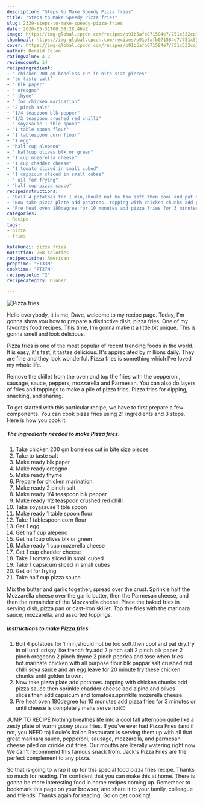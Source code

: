 ```yaml
---
description: "Steps to Make Speedy Pizza fries"
title: "Steps to Make Speedy Pizza fries"
slug: 2339-steps-to-make-speedy-pizza-fries
date: 2020-05-31T00:58:28.464Z
image: https://img-global.cpcdn.com/recipes/b91b5afb071584e7/751x532cq70/pizza-fries-recipe-main-photo.jpg
thumbnail: https://img-global.cpcdn.com/recipes/b91b5afb071584e7/751x532cq70/pizza-fries-recipe-main-photo.jpg
cover: https://img-global.cpcdn.com/recipes/b91b5afb071584e7/751x532cq70/pizza-fries-recipe-main-photo.jpg
author: Ronald Colon
ratingvalue: 4.2
reviewcount: 14
recipeingredient:
- " chicken 200 gm boneless cut in bite size pieces"
- "to taste salt"
- " blk paper"
- " oreogno"
- " thyme"
- " for chicken marination"
- "2 pinch salt"
- "1/4 teaspoon blk pepper"
- "1/2 teaspoon crushed red chilli"
- " soyasause 1 tble spoon"
- "1 table spoon flour"
- "1 tablespoon corn flour"
- "1 egg"
- "half cup alepeno"
- " halfcup olives blk or green"
- "1 cup mozerella cheese"
- "1 cup chadder cheese"
- "1 tomato sliced in small cubed"
- "1 capsicum sliced in small cubes"
- " oil for frying"
- "half cup pizza sauce"
recipeinstructions:
- "Boil 4 potatoes for 1 min,should not be too soft.then cool and pat dry.fry in oil until crispy like french fry.add 2 pinch salt 2 pinch blk paper 2 pinch oregeono 2 pinch thyme 2 pinch peprica.and tose when fries hot.marinate chicken with all purpose flour blk pappar salt crushed red chilli soya sauce and an egg.leave for 20 minute fry these chicken chunks until golden brown."
- "Now take pizza plate add potatoes..topping with chicken chunks add pizza sauce.then sprinkle chadder cheese add.alpino and olives slices.then add capsicum and tomatoes.sprinklle mozerella cheese."
- "Pre heat oven 180degree for 10 monutes add pizza fries for 3 minutes or until cheese is completely melts.serve hot😊"
categories:
- Recipe
tags:
- pizza
- fries

katakunci: pizza fries 
nutrition: 268 calories
recipecuisine: American
preptime: "PT33M"
cooktime: "PT37M"
recipeyield: "2"
recipecategory: Dinner

---
```



![Pizza fries](https://img-global.cpcdn.com/recipes/b91b5afb071584e7/751x532cq70/pizza-fries-recipe-main-photo.jpg)

Hello everybody, it is me, Dave, welcome to my recipe page. Today, I'm gonna show you how to prepare a distinctive dish, pizza fries. One of my favorites food recipes. This time, I'm gonna make it a little bit unique. This is gonna smell and look delicious.

Pizza fries is one of the most popular of recent trending foods in the world. It is easy, it's fast, it tastes delicious. It's appreciated by millions daily. They are fine and they look wonderful. Pizza fries is something which I've loved my whole life.

Remove the skillet from the oven and top the fries with the pepperoni, sausage, sauce, peppers, mozzarella and Parmesan. You can also do layers of fries and toppings to make a pile of pizza fries. Pizza fries for dipping, snacking, and sharing.


To get started with this particular recipe, we have to first prepare a few components. You can cook pizza fries using 21 ingredients and 3 steps. Here is how you cook it.

<!--inarticleads1-->

##### The ingredients needed to make Pizza fries:

1. Take  chicken 200 gm boneless cut in bite size pieces
1. Take to taste salt
1. Make ready  blk paper
1. Make ready  oreogno
1. Make ready  thyme
1. Prepare  for chicken marination:
1. Make ready 2 pinch salt
1. Make ready 1/4 teaspoon blk pepper
1. Make ready 1/2 teaspoon crushed red chilli
1. Take  soyasause 1 tble spoon
1. Make ready 1 table spoon flour
1. Take 1 tablespoon corn flour
1. Get 1 egg
1. Get half cup alepeno
1. Get  halfcup olives blk or green
1. Make ready 1 cup mozerella cheese
1. Get 1 cup chadder cheese
1. Take 1 tomato sliced in small cubed
1. Take 1 capsicum sliced in small cubes
1. Get  oil for frying
1. Take half cup pizza sauce


Mix the butter and garlic together; spread over the crust. Sprinkle half the Mozzarella cheese over the garlic butter, then the Parmesan cheese, and then the remainder of the Mozzarella cheese. Place the baked fries in serving dish, pizza pan or cast-iron skillet. Top the fries with the marinara sauce, mozzarella, and assorted toppings. 

<!--inarticleads2-->

##### Instructions to make Pizza fries:

1. Boil 4 potatoes for 1 min,should not be too soft.then cool and pat dry.fry in oil until crispy like french fry.add 2 pinch salt 2 pinch blk paper 2 pinch oregeono 2 pinch thyme 2 pinch peprica.and tose when fries hot.marinate chicken with all purpose flour blk pappar salt crushed red chilli soya sauce and an egg.leave for 20 minute fry these chicken chunks until golden brown.
1. Now take pizza plate add potatoes..topping with chicken chunks add pizza sauce.then sprinkle chadder cheese add.alpino and olives slices.then add capsicum and tomatoes.sprinklle mozerella cheese.
1. Pre heat oven 180degree for 10 monutes add pizza fries for 3 minutes or until cheese is completely melts.serve hot😊


JUMP TO RECIPE Nothing breathes life into a cool fall afternoon quite like a zesty plate of warm gooey pizza fries. If you&#39;ve ever had Pizza Fries (and if not, you NEED to) Louie&#39;s Italian Restaurant is serving them up with all that great marinara sauce, pepperoni, sausage, mozzarella, and parmesan cheese piled on crinkle cut fries. Our mouths are literally watering right now. We can&#39;t recommend this famous snack from. Jack&#39;s Pizza Fries are the perfect complement to any pizza. 

So that is going to wrap it up for this special food pizza fries recipe. Thanks so much for reading. I'm confident that you can make this at home. There is gonna be more interesting food in home recipes coming up. Remember to bookmark this page on your browser, and share it to your family, colleague and friends. Thanks again for reading. Go on get cooking!
